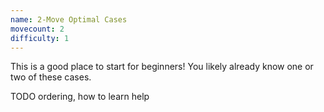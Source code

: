 ```yaml
---
name: 2-Move Optimal Cases
movecount: 2
difficulty: 1
---
```


This is a good place to start for beginners!  You likely already know one or two of these cases.

TODO ordering, how to learn help

